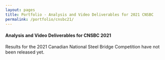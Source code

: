 ```yaml
---
layout: pages
title: Portfolio - Analysis and Video Deliverables for 2021 CNSBC
permalink: /portfolio/cnsbc21/
---
```


#### Analysis and Video Deliverables for CNSBC 2021
Results for the 2021 Canadian National Steel Bridge Competition have not been released yet.
